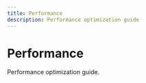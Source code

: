 ```yaml
---
title: Performance
description: Performance optimization guide
---
```


# Performance

Performance optimization guide.